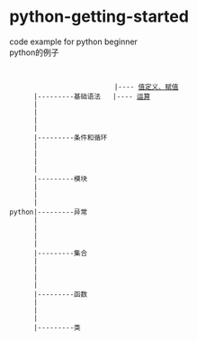 # python-getting-started
code example for python beginner <br />
python的例子 <br />
<pre><code>
                           
                          |---- <a href="">值定义、赋值</a>
      |---------基础语法   |---- <a href="">运算</a>
      |                    
      |
      |
      |
      |---------条件和循环
      |
      |
      |
      |
      |---------模块
      |
      |
      |
python|---------异常
      |
      |
      |
      |
      |---------集合
      |
      |
      |
      |
      |---------函数
      |
      |
      |
      |---------类
      
      
      
      
      
</code></pre>

